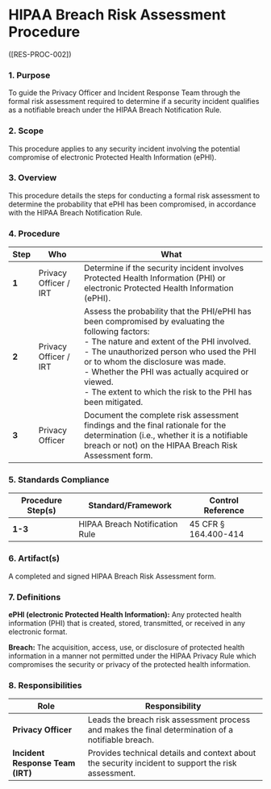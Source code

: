 # HIPAA Breach Risk Assessment Procedure
([RES-PROC-002])

### 1. Purpose

To guide the Privacy Officer and Incident Response Team through the formal risk assessment required to determine if a security incident qualifies as a notifiable breach under the HIPAA Breach Notification Rule.

### 2. Scope

This procedure applies to any security incident involving the potential compromise of electronic Protected Health Information (ePHI).

### 3. Overview

This procedure details the steps for conducting a formal risk assessment to determine the probability that ePHI has been compromised, in accordance with the HIPAA Breach Notification Rule.

### 4. Procedure

| **Step** | **Who**                      | **What**                                                                                                                                                                                                                         |
| -------- | ---------------------------- | -------------------------------------------------------------------------------------------------------------------------------------------------------------------------------------------------------------------------------- |
| **1**    | Privacy Officer / IRT        | Determine if the security incident involves Protected Health Information (PHI) or electronic Protected Health Information (ePHI).                                                                                                   |
| **2**    | Privacy Officer / IRT        | Assess the probability that the PHI/ePHI has been compromised by evaluating the following factors: <br> - The nature and extent of the PHI involved. <br> - The unauthorized person who used the PHI or to whom the disclosure was made. <br> - Whether the PHI was actually acquired or viewed. <br> - The extent to which the risk to the PHI has been mitigated. |
| **3**    | Privacy Officer              | Document the complete risk assessment findings and the final rationale for the determination (i.e., whether it is a notifiable breach or not) on the HIPAA Breach Risk Assessment form.                                            |

### 5. Standards Compliance

| **Procedure Step(s)** | **Standard/Framework**        | **Control Reference**     |
| --------------------- | ----------------------------- | ------------------------- |
| **1-3**               | HIPAA Breach Notification Rule| 45 CFR § 164.400-414      |

### 6. Artifact(s)

A completed and signed HIPAA Breach Risk Assessment form.

### 7. Definitions

**ePHI (electronic Protected Health Information):** Any protected health information (PHI) that is created, stored, transmitted, or received in any electronic format.

**Breach:** The acquisition, access, use, or disclosure of protected health information in a manner not permitted under the HIPAA Privacy Rule which compromises the security or privacy of the protected health information.

### 8. Responsibilities

| **Role**            | **Responsibility**                                                                                             |
| ------------------- | -------------------------------------------------------------------------------------------------------------- |
| **Privacy Officer** | Leads the breach risk assessment process and makes the final determination of a notifiable breach.             |
| **Incident Response Team (IRT)** | Provides technical details and context about the security incident to support the risk assessment. |
